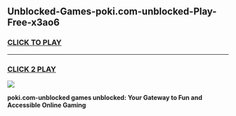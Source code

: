 
## Unblocked-Games-poki.com-unblocked-Play-Free-x3ao6
<h3>
<a href="https://premium76.site?title=poki.com-unblocked&ref=21A">CLICK TO PLAY</a></h3>
<hr>

<h3>
<a href="https://premium76.site?title=poki.com-unblocked&ref=21A">CLICK 2 PLAY</a>
  
</h3>

<a href="https://premium76.site?title=poki.com-unblocked&ref=21A"><img src="https://clearcache.store/games.png"></a>


**poki.com-unblocked games unblocked: Your Gateway to Fun and Accessible Online Gaming**
